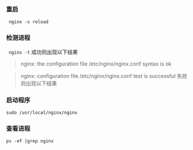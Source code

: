 ### 重启
` nginx -s reload`
### 检测进程
` nginx -t`
成功则出现以下结果
> nginx: the configuration file /etc/nginx/nginx.conf syntax is ok

> nginx: configuration file /etc/nginx/nginx.conf test is successful
失败则出现以下结果


### 启动程序
`sudo /usr/local/nginx/nginx`


### 查看进程
`ps -ef |grep nginx`
